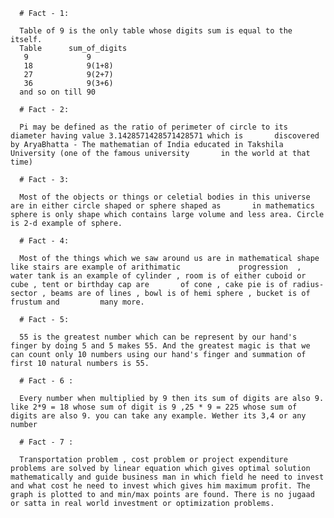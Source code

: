 
      # Fact - 1:

      Table of 9 is the only table whose digits sum is equal to the itself.
      Table      sum_of_digits
       9             9
       18            9(1+8)
       27            9(2+7)
       36            9(3+6)
      and so on till 90
      
      # Fact - 2:
      
      Pi may be defined as the ratio of perimeter of circle to its diameter having value 3.1428571428571428571 which is       discovered by AryaBhatta - The mathematian of India educated in Takshila University (one of the famous university       in the world at that time)
      
      # Fact - 3:
      
      Most of the objects or things or celetial bodies in this universe are in either circle shaped or sphere shaped as       in mathematics sphere is only shape which contains large volume and less area. Circle is 2-d example of sphere.
      
      # Fact - 4:
      
      Most of the things which we saw around us are in mathematical shape like stairs are example of arithimatic             progression  , water tank is an example of cylinder , room is of either cuboid or cube , tent or birthday cap are       of cone , cake pie is of radius-sector , beams are of lines , bowl is of hemi sphere , bucket is of frustum and         many more. 
      
      # Fact - 5:
      
      55 is the greatest number which can be represent by our hand's finger by doing 5 and 5 makes 55. And the greatest magic is that we can count only 10 numbers using our hand's finger and summation of first 10 natural numbers is 55.
      
      # Fact - 6 :
      
      Every number when multiplied by 9 then its sum of digits are also 9. like 2*9 = 18 whose sum of digit is 9 ,25 * 9 = 225 whose sum of digits are also 9. you can take any example. Wether its 3,4 or any number  

      # Fact - 7 :
      
      Transportation problem , cost problem or project expenditure problems are solved by linear equation which gives optimal solution mathematically and guide business man in which field he need to invest and what cost he need to invest which gives him maximum profit. The graph is plotted to and min/max points are found. There is no jugaad or satta in real world investment or optimization problems. 
